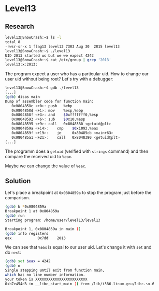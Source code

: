 # Level13

## Research

```bash
level13@SnowCrash:~$ ls -l
total 8
-rwsr-sr-x 1 flag13 level13 7303 Aug 30  2015 level13
level13@SnowCrash:~$ ./level13
UID 2013 started us but we we expect 4242
level13@SnowCrash:~$ cat /etc/group | grep '2013'
level13:x:2013:
```
The program expect a user who has a particular uid. How to change our user uid without being root?
Let's try with a debugger:

```bash
level13@SnowCrash:~$ gdb ./level13
[...]
(gdb) disas main
Dump of assembler code for function main:
   0x0804858c <+0>:	push   %ebp
   0x0804858d <+1>:	mov    %esp,%ebp
   0x0804858f <+3>:	and    $0xfffffff0,%esp
   0x08048592 <+6>:	sub    $0x10,%esp
   0x08048595 <+9>:	call   0x8048380 <getuid@plt>
   0x0804859a <+14>:	cmp    $0x1092,%eax
   0x0804859f <+19>:	je     0x80485cb <main+63>
   0x080485a1 <+21>:	call   0x8048380 <getuid@plt>
[...]
```
The programm does a `getuid` (verified with `strings` command) and then compare the received uid to `%eax`.

Maybe we can change the value of `%eax`. 

## Solution

Let's place a breakpoint at `0x0804859a` to stop the program just before the comparison.
```bash
(gdb) b *0x0804859a
Breakpoint 1 at 0x804859a
(gdb) run
Starting program: /home/user/level13/level13

Breakpoint 1, 0x0804859a in main ()
(gdb) info registers
eax            0x7dd	2013
```
We can see that `%eax` is equal to our user uid. Let's change it with `set` and do `next`:

```bash
(gdb) set $eax = 4242
(gdb) n
Single stepping until exit from function main,
which has no line number information.
your token is XXXXXXXXXXXXXXXXXXXXXXXX
0xb7e454d3 in __libc_start_main () from /lib/i386-linux-gnu/libc.so.6
```
 
